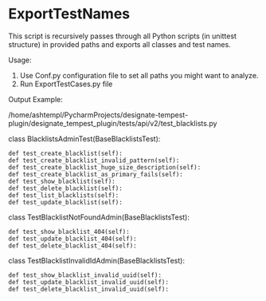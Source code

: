 # ExportTestNames
This script is recursively passes through all Python scripts (in unittest structure)
in provided paths and exports all classes and test names.

Usage:
1) Use Conf.py configuration file to set all paths you might want to analyze.
2) Run ExportTestCases.py file 

Output Example:

/home/ashtempl/PycharmProjects/designate-tempest-plugin/designate_tempest_plugin/tests/api/v2/test_blacklists.py

class BlacklistsAdminTest(BaseBlacklistsTest):

    def test_create_blacklist(self):
    def test_create_blacklist_invalid_pattern(self):
    def test_create_blacklist_huge_size_description(self):
    def test_create_blacklist_as_primary_fails(self):
    def test_show_blacklist(self):
    def test_delete_blacklist(self):
    def test_list_blacklists(self):
    def test_update_blacklist(self):
class TestBlacklistNotFoundAdmin(BaseBlacklistsTest):

    def test_show_blacklist_404(self):
    def test_update_blacklist_404(self):
    def test_delete_blacklist_404(self):
class TestBlacklistInvalidIdAdmin(BaseBlacklistsTest):

    def test_show_blacklist_invalid_uuid(self):
    def test_update_blacklist_invalid_uuid(self):
    def test_delete_blacklist_invalid_uuid(self):
